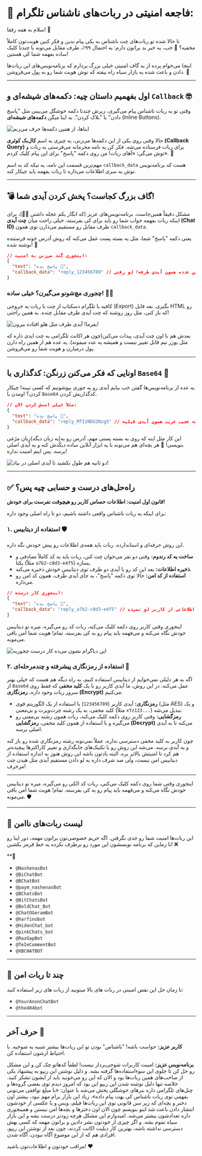 # 🚨 فاجعه امنیتی در ربات‌های ناشناس تلگرام:

سلام به همه رفقا! 👋

تا حالا شده تو ربات‌های چت ناشناس به یکی پیام بدین و فکر کنین هویت‌تون کاملاً مخفیه؟ 🤔 خب، یه خبر بد براتون دارم: به احتمال ۹۹٪، طرف مقابل می‌تونه با چندتا کلیک ساده بفهمه شما کی هستین! 

اینجا می‌خوام پرده از یه گاف امنیتی خیلی بزرگ بردارم که برنامه‌نویس‌های این ربات‌ها دادن و باعث شده یه بازار سیاه راه بیفته که توش هویت شما رو به پول می‌فروشن. 💸

---

## اول بفهمیم داستان چیه: دکمه‌های شیشه‌ای و `Callback` 🤓

وقتی تو یه ربات ناشناس پیام می‌گیری، زیرش چندتا دکمه خوشگل می‌بینی مثل "پاسخ دادن" یا "بلاک کردن". به اینا میگن **دکمه‌های شیشه‌ای** (Inline Buttons).

![ایناها، از همین دکمه‌ها حرف می‌زنم](https://private-user-images.githubusercontent.com/118823267/479613717-c82cdbf6-d9fd-44f3-a3b3-4e621cef8f75.png?jwt=eyJ0eXAiOiJKV1QiLCJhbGciOiJIUzI1NiJ9.eyJpc3MiOiJnaXRodWIuY29tIiwiYXVkIjoicmF3LmdpdGh1YnVzZXJjb250ZW50LmNvbSIsImtleSI6ImtleTUiLCJleHAiOjE3NTU2MjE4MzIsIm5iZiI6MTc1NTYyMTUzMiwicGF0aCI6Ii8xMTg4MjMyNjcvNDc5NjEzNzE3LWM4MmNkYmY2LWQ5ZmQtNDRmMy1hM2IzLTRlNjIxY2VmOGY3NS5wbmc_WC1BbXotQWxnb3JpdGhtPUFXUzQtSE1BQy1TSEEyNTYmWC1BbXotQ3JlZGVudGlhbD1BS0lBVkNPRFlMU0E1M1BRSzRaQSUyRjIwMjUwODE5JTJGdXMtZWFzdC0xJTJGczMlMkZhd3M0X3JlcXVlc3QmWC1BbXotRGF0ZT0yMDI1MDgxOVQxNjM4NTJaJlgtQW16LUV4cGlyZXM9MzAwJlgtQW16LVNpZ25hdHVyZT0xNjc5Nzg0NjRmYTIzMDRkMTgzMWFhY2IzZDEwYjkyN2E5MDFkMjhmMzY3NTE1NGYwYjM2ZjJjZjk5NTQyMWZhJlgtQW16LVNpZ25lZEhlYWRlcnM9aG9zdCJ9.SpP7EyMUwoDV8SMxYII3Y-lTpAsEgpjwJ7hLiBpIuds)

حالا وقتی روی یکی از این دکمه‌ها می‌زنی، یه چیزی به اسم **کال‌بک کوئری (Callback Query)** برای ربات فرستاده می‌شه. فکر کن یه نامه محرمانه می‌فرستی به ربات و توش می‌گی: «آهای ربات! من روی دکمه "پاسخ" برای این پیام کلیک کردم». 💌

مهم‌ترین قسمت این نامه، یه تیکه کد به اسم `callback_data` هست که برنامه‌نویس توش یه سری اطلاعات می‌ذاره تا ربات بفهمه باید چیکار کنه.

---

## 💣 گاف بزرگ کجاست؟ پخش کردن آیدی شما!

مشکل دقیقاً همین‌جاست. برنامه‌نویس‌های عزیز (که انگار یکم عجله داشتن 🏃‍♂️)، برای اینکه ربات بفهمه جواب شما رو باید برای کی بفرسته، خیلی راحت میان **چت آیدی (Chat ID)** طرف مقابل رو مستقیم می‌ذارن توی همون `callback_data`.

یعنی دکمه "پاسخ" شما، مثل یه بسته پست عمل می‌کنه که روش آدرس خونه فرستنده نوشته شده! 🏡

```json
// اینجوری گند می‌زنن به امنیت:
{
  "text": "پاسخ بده 📩",
  "callback_data": "reply_123456789" // این عدده همون آیدی طرفه! لو رفتی !
}
```

### چجوری مچ‌شونو می‌گیرن؟ خیلی ساده! 🕵️‍♂️

کافیه با تلگرام دسکتاپ از چت با ربات یه خروجی (Export) بگیری. بعد فایل HTML رو که باز کنی، مثل روز روشنه که چت آیدی طرفِ مقابل چنده. به همین راحتی!

![بفرما! آیدی طرف مثل هلو افتاده بیرون!](https://private-user-images.githubusercontent.com/118823267/479616585-1244fde8-1c66-490d-ab30-4ea62b8e84cd.jpg?jwt=eyJ0eXAiOiJKV1QiLCJhbGciOiJIUzI1NiJ9.eyJpc3MiOiJnaXRodWIuY29tIiwiYXVkIjoicmF3LmdpdGh1YnVzZXJjb250ZW50LmNvbSIsImtleSI6ImtleTUiLCJleHAiOjE3NTU2MjE4MzIsIm5iZiI6MTc1NTYyMTUzMiwicGF0aCI6Ii8xMTg4MjMyNjcvNDc5NjE2NTg1LTEyNDRmZGU4LTFjNjYtNDkwZC1hYjMwLTRlYTYyYjhlODRjZC5qcGc_WC1BbXotQWxnb3JpdGhtPUFXUzQtSE1BQy1TSEEyNTYmWC1BbXotQ3JlZGVudGlhbD1BS0lBVkNPRFlMU0E1M1BRSzRaQSUyRjIwMjUwODE5JTJGdXMtZWFzdC0xJTJGczMlMkZhd3M0X3JlcXVlc3QmWC1BbXotRGF0ZT0yMDI1MDgxOVQxNjM4NTJaJlgtQW16LUV4cGlyZXM9MzAwJlgtQW16LVNpZ25hdHVyZT1hODZiMzcxNWNhNTcwMGNjOWJiYjI5N2VkYmE4ZTZjMWNiYTQzNWUwNGI4OThiN2U2NmJlZWE3MmQyNjhjYjVhJlgtQW16LVNpZ25lZEhlYWRlcnM9aG9zdCJ9.cXuBX58OeBYg5siM6hV6WCnvYLXfsPrbpbSKjO8R9-Q)

بعدش هم با اون چت آیدی، پیدات می‌کنن(چون هر اکانت تلگرامی یه چت ایدی داره که مثل یوزر نیم قابل تغییر نیست و همیشه یه عدد میمونه). یه عده هم از همین راه دارن پول درمیارن و هویت شما رو می‌فروشن. 

---

## اونایی که فکر می‌کنن زرنگن: کدگذاری با `Base64` 🤡

یه عده از برنامه‌نویس‌ها گفتن خب بیایم آیدی رو یه جوری بپوشونیم که کسی نبینه! چیکار کردن؟ اومدن با `Base64` کدگذاریش کردن.

```json
// مثلاً خیلی امنش کردن الان:
{
  "text": "پاسخ بده 📩",
  "callback_data": "reply_MTIzNDU2Nzg5" // این رشته عجیب غریب همون آیدی قبلیه!
}
```

این کار مثل اینه که روی یه بسته پستی مهم، آدرس رو به(یه زبان دیگه)زبان مرُغی بنویسی! 🐔 هر بچه‌ای هم می‌تونه با یه ابزار آنلاین ساده دیکُدش کنه و به آیدی اصلی برسه. پس اینم امنیت نداره!

![دو ثانیه هم طول نکشید تا آیدی اصلی در بیاد!](https://private-user-images.githubusercontent.com/118823267/479617379-c82f8b00-2d10-44a1-bcf0-42251338138f.jpg?jwt=eyJ0eXAiOiJKV1QiLCJhbGciOiJIUzI1NiJ9.eyJpc3MiOiJnaXRodWIuY29tIiwiYXVkIjoicmF3LmdpdGh1YnVzZXJjb250ZW50LmNvbSIsImtleSI6ImtleTUiLCJleHAiOjE3NTU2MjE4MzIsIm5iZiI6MTc1NTYyMTUzMiwicGF0aCI6Ii8xMTg4MjMyNjcvNDc5NjE3Mzc5LWM4MmY4YjAwLTJkMTAtNDRhMS1iY2YwLTQyMjUxMzM4MTM4Zi5qcGc_WC1BbXotQWxnb3JpdGhtPUFXUzQtSE1BQy1TSEEyNTYmWC1BbXotQ3JlZGVudGlhbD1BS0lBVkNPRFlMU0E1M1BRSzRaQSUyRjIwMjUwODE5JTJGdXMtZWFzdC0xJTJGczMlMkZhd3M0X3JlcXVlc3QmWC1BbXotRGF0ZT0yMDI1MDgxOVQxNjM4NTJaJlgtQW16LUV4cGlyZXM9MzAwJlgtQW16LVNpZ25hdHVyZT02NjBiYjZlY2VhMjhmN2NhYjc3MWJjNjgzNDNkMTIxYWQ1MDU0Njg0ZDhmYThjYTEzZGEyN2JiMWE0YmQ2NjI5JlgtQW16LVNpZ25lZEhlYWRlcnM9aG9zdCJ9.9fx91aB-wKOhaHfdUwRqx9EFmjQP_0fQbxzdXHdUsaA)

---

## ✅ راه‌حل‌های درست و حسابی چیه پس؟

**قانون اول امنیت: اطلاعات حساس کاربر رو هیچوقت نفرست برای خودش!**

برای اینکه یه ربات ناشناس واقعی داشته باشیم، دو تا راه اصلی وجود داره:

### ۱. استفاده از دیتابیس 🛡️

این روش حرفه‌ای و استاندارده. ربات باید همه‌ی اطلاعات رو پیش خودش نگه داره.

- **ساخت یه کد رندوم:** وقتی دو نفر می‌خوان چت کنن، ربات باید یه کد کاملاً تصادفی و یکتا (مثلاً `a7b2-c8d3-e4f5`) بسازه.
- **ذخیره اطلاعات:** بعد این کد رو با آیدی دو طرف توی دیتابیس خودش ذخیره می‌کنه.
- **استفاده از کد امن:** حالا توی دکمه "پاسخ"، به جای آیدی طرف، همون کد امن رو می‌ذاره.

```json
// اینجوری کار درسته:
{
  "text": "پاسخ بده 📩",
  "callback_data": "reply_a7b2-c8d3-e4f5" // این کد هیچ اطلاعاتی از کاربر لو نمی‌ده!
}
```
اینجوری وقتی کاربر روی دکمه کلیک می‌کنه، ربات کد رو می‌گیره، میره تو دیتابیس خودش نگاه می‌کنه و می‌فهمه باید پیام رو به کی بفرسته. تمام! هویت شما امن باقی می‌مونه.

![این دیاگرام نشون می‌ده کار درست چجوریه]([pic/4.png](https://private-user-images.githubusercontent.com/118823267/479618548-5fa9817d-405c-4716-ac78-8bc2dfd378d8.jpg?jwt=eyJ0eXAiOiJKV1QiLCJhbGciOiJIUzI1NiJ9.eyJpc3MiOiJnaXRodWIuY29tIiwiYXVkIjoicmF3LmdpdGh1YnVzZXJjb250ZW50LmNvbSIsImtleSI6ImtleTUiLCJleHAiOjE3NTU2MjE4MzIsIm5iZiI6MTc1NTYyMTUzMiwicGF0aCI6Ii8xMTg4MjMyNjcvNDc5NjE4NTQ4LTVmYTk4MTdkLTQwNWMtNDcxNi1hYzc4LThiYzJkZmQzNzhkOC5qcGc_WC1BbXotQWxnb3JpdGhtPUFXUzQtSE1BQy1TSEEyNTYmWC1BbXotQ3JlZGVudGlhbD1BS0lBVkNPRFlMU0E1M1BRSzRaQSUyRjIwMjUwODE5JTJGdXMtZWFzdC0xJTJGczMlMkZhd3M0X3JlcXVlc3QmWC1BbXotRGF0ZT0yMDI1MDgxOVQxNjM4NTJaJlgtQW16LUV4cGlyZXM9MzAwJlgtQW16LVNpZ25hdHVyZT01Y2I2ZGQzYmFmNjM4NjNlZjdhMjRjZDdiYzFiMWYyMWMxNjRhZTZhNWMzNDUyYTVlMGU3MTI1NzIwOWNhMWE5JlgtQW16LVNpZ25lZEhlYWRlcnM9aG9zdCJ9.XKOSSD6WQXcJU5CjoEKLpOicWyMIfKLwUJTLsxaEplU))

### ۲. استفاده از رمزنگاری پیشرفته و چندمرحله‌ای 🔐

اگه به هر دلیلی نمی‌خوایم از دیتابیس استفاده کنیم، یه راه دیگه هم هست که خیلی بهتر از `Base64` عمل می‌کنه. در این روش، ما آیدی کاربر رو با یک **کلید مخفی** که فقط روی سرور ربات وجود داره، **رمزنگاری (Encrypt)** می‌کنیم.

- **رمزنگاری:** آیدی کاربر (`123456789`) با استفاده از یک الگوریتم قوی (مثل AES) و یک کلید مخفی، به یک رشته چرت‌وپرت و بی‌معنی (مثلاً `xYz123...`) تبدیل می‌شه.
- **رمزگشایی:** وقتی کاربر روی دکمه کلیک می‌کنه، ربات همون رشته بی‌معنی رو می‌گیره و با استفاده از همون کلید مخفی، **رمزگشایی (Decrypt)** می‌کنه تا به آیدی اصلی برسه.

چون کاربر به کلید مخفی دسترسی نداره، عملاً نمی‌تونه رشته رمزنگاری شده رو باز کنه و به آیدی برسه. می‌شه این روش رو با تکنیک‌های جایگذاری و تغییر کاراکترها پیچیده‌تر هم کرد تا امنیتش بالاتر بره. البته یادتون باشه این روش هنوز به اندازه استفاده از دیتابیس امن نیست، ولی صد شرف داره به لو دادن مستقیم آیدی مثل هیدن چت مزخرف!

---

اینجوری وقتی شما روی دکمه کلیک می‌کنی، ربات کد الکی رو می‌گیره، میره تو دیتابیس خودش نگاه می‌کنه و می‌فهمه باید پیام رو به کی بفرسته. تمام! هویت شما امن باقی می‌مونه. 🛡️

---

## 📢 لیست ربات‌های ناامن

این ربات‌ها امنیت شما رو جدی نگرفتن. اگه حریم خصوصی‌تون براتون مهمه، دور اینا رو تا زماین که برنامه نویسشون این مورد رو برطرف نکرده یه خط قرمز بکشین! ❌

**🚨
- `@NashenasBot` 
- `@BiChatBot` 
- `@BChatBot` 
- `@paym_nashenasBot` 
- `@BChatsBot` 
- `@BitChatsBot` 
- `@BoldChat_Bot`
- `@ChatOGeramBot`
- `@harfinobot`
- `@HidenChat_bot`
- `@pinkChats_bot`
- `@RazGapBot`
- `@TeIeCommentBot`
- `@XBCHATBOT`

---

## 📢 چند تا ربات امن
تا زمان حل این نقص امنیتی در ربات های بالا میتونید از ربات های زیر استفاده کنید:

- `@YourAnonChatBot`
- `@the404bot`

---

## حرف آخر 👋

**کاربر عزیز:** حواست باشه! "ناشناس" بودن تو این ربات‌ها بیشتر شبیه یه شوخیه. با احتیاط ازشون استفاده کن.

**برنامه‌نویس عزیز:** امنیت کاربرات شوخی‌بردار نیست! لطفاً کدهاتو چک کن و این مشکل رو حل کن تا جلوی این سوءاستفاده‌ها گرفته بشه. و دلیل نوشتن این ریپو به پیشنهاد یکی از صاحب‌های همین ربات‌ها بود و الان که این رو می‌خونید باید از ایشون تشکر کنید. خلاصه تنها دلیل نوشته شدن این ریپو این بود که امروز دیدم توی بعضی گروه‌ها و چنل‌های تلگرامی داره بنرهای خوشگلی پخش می‌شه با عنوان: «با مبلغ توافقی می‌تونی بفهمی توی ربات ناشناس کی بهت پیام داده».
زیاد این بازار برام مهم نبود، بیشتر اون دختر و بچه‌ای که زیر سن قانونی توی این ربات‌ها فیلم، ویس و یا عکسی از خودشون انتشار دادن باعث شد اینو بنویسم چون الان اون دخترها و بچه‌ها امن نیستن و همینجوری داره تعدادشون بیشتر می‌شه. امیدوارم این مشکل هرچه زودتر درست بشه و این بازار سیاه تموم بشه. و اگر چیزی از خودتون نشر دادین و براتون مهمه که کسی بهش دسترسی نداشته باشه، بهترین کار دیلیت اکانت کردنه، چون بعد از نوشتن این ریپو، افرادی هم که از این موضوع آگاه نبودن، آگاه شدن.

مراقب خودتون و اطلاعات‌تون باشید! ❤️
